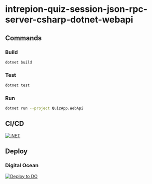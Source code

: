 # intrepion-quiz-session-json-rpc-server-csharp-dotnet-webapi

## Commands

### Build

```bash
dotnet build
```

### Test

```bash
dotnet test
```

### Run

```bash
dotnet run --project QuizApp.WebApi
```

## CI/CD

[![.NET](https://github.com/intrepion/intrepion-quiz-session-json-rpc-server-csharp-dotnet-webapi/actions/workflows/dotnet.yml/badge.svg?branch=main)](https://github.com/intrepion/intrepion-quiz-session-json-rpc-server-csharp-dotnet-webapi/actions/workflows/dotnet.yml)

## Deploy

### Digital Ocean

[![Deploy to DO](https://www.deploytodo.com/do-btn-blue.svg)](https://cloud.digitalocean.com/apps/new?repo=https://github.com/intrepion/intrepion-quiz-session-json-rpc-server-csharp-dotnet-webapi/tree/main)
